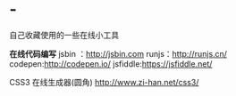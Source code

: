 # -
自己收藏使用的一些在线小工具

**在线代码编写**
jsbin ：http://jsbin.com
runjs：http://runjs.cn/
codepen:http://codepen.io/
jsfiddle:https://jsfiddle.net/


CSS3 在线生成器(圆角) http://www.zi-han.net/css3/


